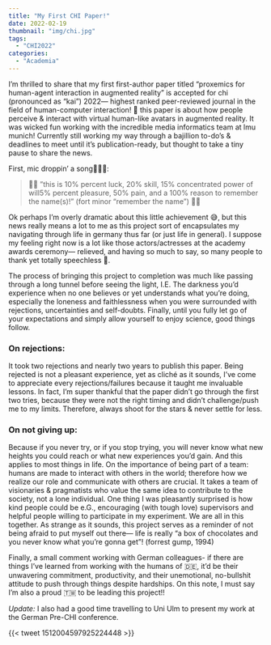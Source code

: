 ```yaml
---
title: "My First CHI Paper!"
date: 2022-02-19
thumbnail: "img/chi.jpg"
tags:
  - "CHI2022"
categories:
  - "Academia"
---
```


I’m thrilled to share that my first first-author paper titled “proxemics for human-agent interaction in augmented reality” is accepted for chi (pronounced as “kai”) 2022— highest ranked peer-reviewed journal in the field of human-computer interaction! 🎉 this paper is about how people perceive & interact with virtual human-like avatars in augmented reality. It was wicked fun working with the incredible media informatics team at lmu munich! Currently still working my way through a bajillion to-do’s & deadlines to meet until it’s publication-ready, but thought to take a tiny pause to share the news.

First, mic droppin’ a song🎤😎🔥:

>🥁🥁 ”this is 10% percent luck, 20% skill, 15% concentrated power of will5% percent pleasure, 50% pain, and a 100% reason to remember the name(s)!” (fort minor “remember the name”) 🥁🥁

Ok perhaps I’m overly dramatic about this little achievement 😅, but this news really means a lot to me as this project sort of encapsulates my navigating through life in germany thus far (or just life in general). I suppose my feeling right now is a lot like those actors/actresses at the academy awards ceremony— relieved, and having so much to say, so many people to thank yet totally speechless 🥲.

The process of bringing this project to completion was much like passing through a long tunnel before seeing the light, I.E. The darkness you’d experience when no one believes or yet understands what you’re doing, especially the loneness and faithlessness when you were surrounded with rejections, uncertainties and self-doubts. Finally, until you fully let go of your expectations and simply allow yourself to enjoy science, good things follow.

### On rejections:
It took two rejections and nearly two years to publish this paper. Being rejected is not a pleasant experience, yet as cliché as it sounds, I’ve come to appreciate every rejections/failures because it taught me invaluable lessons. In fact, I’m super thankful that the paper didn’t go through the first two tries, because they were not the right timing and didn’t challenge/push me to my limits. Therefore, always shoot for the stars & never settle for less.

### On not giving up:
Because if you never try, or if you stop trying, you will never know what new heights you could reach or what new experiences you’d gain. And this applies to most things in life. On the importance of being part of a team: humans are made to interact with others in the world; therefore how we realize our role and communicate with others are crucial. It takes a team of visionaries & pragmatists who value the same idea to contribute to the society, not a lone individual. One thing I was pleasantly surprised is how kind people could be e.G., encouraging (with tough love) supervisors and helpful people willing to participate in my experiment. We are all in this together. As strange as it sounds, this project serves as a reminder of not being afraid to put myself out there— life is really “a box of chocolates and you never know what you’re gonna get”! (forrest gump, 1994)

Finally, a small comment working with German colleagues- if there are things I’ve learned from working with the humans of 🇩🇪, it’d be their unwavering commitment, productivity, and their unemotional, no-bullshit attitude to push through things despite hardships. On this note, I must say I’m also a proud 🇹🇼 to be leading this project!!

*Update:*
I also had a good time travelling to Uni Ulm to present my work at the German Pre-CHI conference.

{{< tweet 1512004597925224448 >}} 

<!--more-->